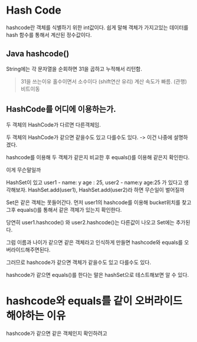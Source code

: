 # Hash Code

hashcode란 객체를 식별하기 위한 int값이다.
쉽게 말해 객체가 가지고있는 데이터를 hash 함수를 통해서 계산된 정수값이다.

## Java hashcode()

String에는 각 문자열을 순회하면 31을 곱하고 누적해서 리턴함.
 
> 31을 쓰는이유 홀수이면서 소수이다 (shift연산 유리)
> 계산 속도가 빠름. (관행) 비트이동

## HashCode를 어디에 이용하는가.

두 객체의 HashCode가 다르면 다른객체임.

두 객체의 HashCode가 같으면 같을수도 있고 다를수도 있다. 
-> 이건 나중에 설명하겠다.

hashcode를 이용해 두 객체가 같은지 비교한 후 equals()를 이용해 같은지 확인한다.

이게 무슨말일까

HashSet이 있고  user1 - name: y age : 25, user2 - name:y age:25
가 있다고 생각해보자. HashSet.add(user1), HashSet.add(user2)라 하면 무슨일이 벌어질까

Set은 같은 객체는 못들어간다. 먼저 user1의 hashcode를 이용해 bucket위치를 찾고
그후 equals()를 통해서 같은 객체가 있는지 확인한다.

당연히 user1.hashcode() 와 user2.hashcode()는 다른값이 나오고
Set에는 추가된다.

그럼 이름과 나이가 같으면 같은 객체라고 인식하게 만들면 hashcode와 equals를 오버라이드해주면된다.


그러므로 hashcode가 같으면 객체가 같을수도 있고 다를수도 있다.

hashcode가 같으면 equals()를 한다는 말은 hashSet으로 테스트해보면 알 수 있다. 

# hashcode와 equals를 같이 오버라이드 해야하는 이유
hashcode가 같으면 같은 객체인지 확인하려고
